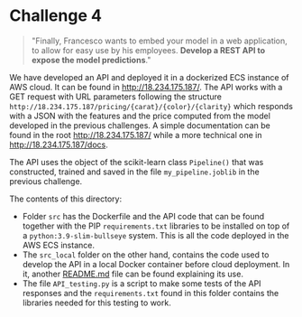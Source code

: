 # Challenge 4

> "Finally, Francesco wants to embed your model in a web application, to allow for easy use by his employees. **Develop a REST API to expose the model predictions**."

We have developed an API and deployed it in a dockerized ECS instance of AWS cloud. It can be found in <http://18.234.175.187/>. The API works with a GET request with URL parameters following the structure `http://18.234.175.187/pricing/{carat}/{color}/{clarity}` which responds with a JSON with the features and the price computed from the model developed in the previous challenges. A simple documentation can be found in the root <http://18.234.175.187/> while a more technical one in <http://18.234.175.187/docs>.

The API uses the object of the scikit-learn class `Pipeline()` that was constructed, trained and saved in the file `my_pipeline.joblib` in the previous challenge. 

The contents of this directory:
* Folder `src` has the Dockerfile and the API code that can be found together with the PIP `requirements.txt` libraries to be installed on top of a `python:3.9-slim-bullseye` system. This is all the code deployed in the AWS ECS instance. 
* The `src_local` folder on the other hand, contains the code used to develop the API in a local Docker container before cloud deployment. In it, another [README.md](src_local/README.md) file can be found explaining its use.
* The file `API_testing.py` is a script to make some tests of the API responses and the `requirements.txt` found in this folder contains the libraries needed for this testing to work.